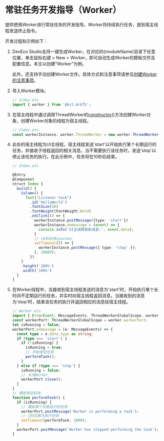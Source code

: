 # 常驻任务开发指导（Worker）

提供使用Worker进行常驻任务的开发指导。Worker将持续执行任务，直到宿主线程发送终止指令。

开发过程和示例如下：

1. DevEco Studio支持一键生成Worker，在对应的{moduleName}目录下任意位置，单击鼠标右键 &gt; New &gt; Worker，即可自动生成Worker的模板文件及配置信息。本文以创建“Worker”为例。

   此外，还支持手动创建Worker文件。具体方式和注意事项请参见[创建Worker的注意事项](worker-introduction.md#创建worker的注意事项)。

2. 导入Worker模块。

   ```ts
   // Index.ets
   import { worker } from '@kit.ArkTS';
   ```

3. 在宿主线程中通过调用ThreadWorker的[constructor()](../reference/apis-arkts/js-apis-worker.md#constructor9)方法创建Worker对象，创建Worker对象的线程为宿主线程。

   ```ts
   // Index.ets
   const workerInstance: worker.ThreadWorker = new worker.ThreadWorker('entry/ets/workers/Worker.ets');
   ```

4. 此处的宿主线程为UI主线程，宿主线程发送'start'以开始执行某个长期运行的任务，并接收子线程返回的相关消息。当不需要执行该任务时，发送'stop'以停止该任务的执行。在此示例中，任务将在10秒后结束。

   ```ts
   // Index.ets
   
   @Entry
   @Component
   struct Index {
     build() {
       Column() {
         Text("Listener task")
           .id('HelloWorld')
           .fontSize(50)
           .fontWeight(FontWeight.Bold)
           .onClick(() => {
             workerInstance.postMessage({type: 'start'})
             workerInstance.onmessage = (event) => {
               console.info('UI主线程收到消息:', event.data);
             }
             // 10秒后停止worker
             setTimeout(() => {
               workerInstance.postMessage({ type: 'stop' });
             }, 10000);
           })
       }
       .height('100%')
       .width('100%')
     }
   }
   ```
   <!-- @[worker_receive_child_thread_message](https://gitee.com/openharmony/applications_app_samples/blob/master/code/DocsSample/ArkTS/ArkTsConcurrent/ApplicationMultithreadingDevelopment/ApplicationMultithreading/entry/src/main/ets/managers/ResidentTaskGuide.ets) -->

5. 在Worker线程中，当接收到宿主线程发送的消息为'start'时，开始执行某个长时间不定期运行的任务，并实时向宿主线程返回消息。当接收到的消息为'stop'时，结束该任务的执行并返回相应的消息给宿主线程。

   ```ts
   // Worker.ets
   import { ErrorEvent, MessageEvents, ThreadWorkerGlobalScope, worker } from '@kit.ArkTS';
   const workerPort: ThreadWorkerGlobalScope = worker.workerPort;
   let isRunning = false;
   workerPort.onmessage = (e: MessageEvents) => {
     const type = e.data.type as string;
     if (type === 'start') {
       if (!isRunning) {
         isRunning = true;
         // 开始常驻任务
         performTask();
       }
     } else if (type === 'stop') {
       isRunning = false;
       // 关闭Worker
       workerPort.close();
     }
   }
   // 模拟常驻任务
   function performTask() {
     if (isRunning) {
       // 模拟某个长期运行的任务
       workerPort.postMessage('Worker is performing a task');
       // 1秒后再次执行任务
       setTimeout(performTask, 1000);
     }
     workerPort.postMessage('Worker has stopped performing the task');
   }
   ```
   <!-- @[worker_correspond_main_thread](https://gitee.com/openharmony/applications_app_samples/blob/master/code/DocsSample/ArkTS/ArkTsConcurrent/ApplicationMultithreadingDevelopment/ApplicationMultithreading/entry/src/main/ets/workers/Worker.ets) -->
